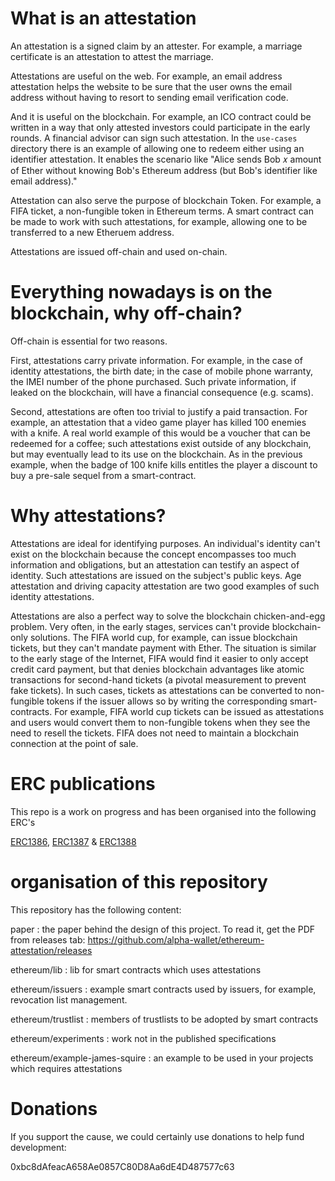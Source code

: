 # What is an attestation

An attestation is a signed claim by an attester. For example, a marriage certificate is an attestation to attest the marriage.

Attestations are useful on the web. For example, an email address attestation helps the website to be sure that the user owns the email address without having to resort to sending email verification code.

And it is useful on the blockchain. For example, an ICO contract could be written in a way that only attested investors could participate in the early rounds. A financial advisor can sign such attestation. In the `use-cases` directory there is an example of allowing one to redeem either using an identifier attestation. It enables the scenario like "Alice sends Bob 𝑥 amount of Ether without knowing Bob's Ethereum address (but Bob's identifier like email address)."

Attestation can also serve the purpose of blockchain Token. For example, a FIFA ticket, a non-fungible token in Ethereum terms. A smart contract can be made to work with such attestations, for example, allowing one to be transferred to a new Etheruem address.

Attestations are issued off-chain and used on-chain.

# Everything nowadays is on the blockchain, why off-chain?

Off-chain is essential for two reasons.

First, attestations carry private information. For example, in the case of identity attestations, the birth date; in the case of mobile phone warranty, the IMEI number of the phone purchased. Such private information, if leaked on the blockchain, will have a financial consequence (e.g. scams).

Second, attestations are often too trivial to justify a paid transaction. For example, an attestation that a video game player has killed 100 enemies with a knife. A real world example of this would be a voucher that can be redeemed for a coffee; such attestations exist outside of any blockchain, but may eventually lead to its use on the blockchain. As in the previous example, when the badge of 100 knife kills entitles the player a discount to buy a pre-sale sequel from a smart-contract.

# Why attestations?

Attestations are ideal for identifying purposes. An individual's identity can't exist on the blockchain because the concept encompasses too much information and obligations, but an attestation can testify an aspect of identity. Such attestations are issued on the subject's public keys. Age attestation and driving capacity attestation are two good examples of such identity attestations.

Attestations are also a perfect way to solve the blockchain chicken-and-egg problem. Very often, in the early stages, services can't provide blockchain-only solutions. The FIFA world cup, for example, can issue blockchain tickets, but they can't mandate payment with Ether. The situation is similar to the early stage of the Internet, FIFA would find it easier to only accept credit card payment, but that denies blockchain advantages like atomic transactions for second-hand tickets (a pivotal measurement to prevent fake tickets). In such cases, tickets as attestations can be converted to non-fungible tokens if the issuer allows so by writing the corresponding smart-contracts. For example, FIFA world cup tickets can be issued as attestations and users would convert them to non-fungible tokens when they see the need to resell the tickets. FIFA does not need to maintain a blockchain connection at the point of sale.

# ERC publications

This repo is a work on progress and has been organised into the following ERC's

[ERC1386](https://github.com/ethereum/EIPs/issues/1386), [ERC1387](https://github.com/ethereum/EIPs/issues/1387) & [ERC1388](https://github.com/ethereum/EIPs/issues/1388)

# organisation of this repository

This repository has the following content:

paper
: the paper behind the design of this project. To read it, get the PDF from releases tab: https://github.com/alpha-wallet/ethereum-attestation/releases

ethereum/lib
: lib for smart contracts which uses attestations

ethereum/issuers
: example smart contracts used by issuers, for example, revocation list management.

ethereum/trustlist
: members of trustlists to be adopted by smart contracts

ethereum/experiments
: work not in the published specifications

ethereum/example-james-squire
: an example to be used in your projects which requires attestations


# Donations
If you support the cause, we could certainly use donations to help fund development:

0xbc8dAfeacA658Ae0857C80D8Aa6dE4D487577c63
